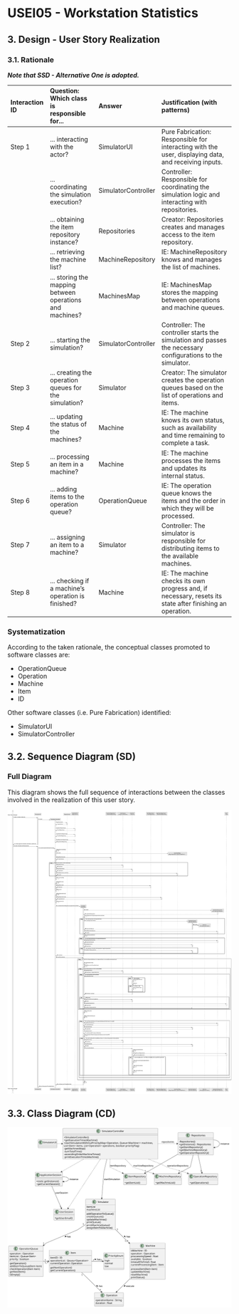 # USEI05 - Workstation Statistics

## 3. Design - User Story Realization

### 3.1. Rationale

_**Note that SSD - Alternative One is adopted.**_

| Interaction ID | Question: Which class is responsible for...              | Answer              | Justification (with patterns)                                                                              |
|:---------------|:---------------------------------------------------------|:--------------------|:-----------------------------------------------------------------------------------------------------------|
| Step 1         | ... interacting with the actor?                          | SimulatorUI         | Pure Fabrication: Responsible for interacting with the user, displaying data, and receiving inputs.        |
|                | ... coordinating the simulation execution?               | SimulatorController | Controller: Responsible for coordinating the simulation logic and interacting with repositories.           |
|                | ... obtaining the item repository instance?              | Repositories        | Creator: Repositories creates and manages access to the item repository.                                   |
|                | ... retrieving the machine list?                         | MachineRepository   | IE: MachineRepository knows and manages the list of machines.                                              |
|                | ... storing the mapping between operations and machines? | MachinesMap         | IE: MachinesMap stores the mapping between operations and machine queues.                                  |
| Step 2         | ... starting the simulation?                             | SimulatorController | Controller: The controller starts the simulation and passes the necessary configurations to the simulator. |
| Step 3         | ... creating the operation queues for the simulation?    | Simulator           | Creator: The simulator creates the operation queues based on the list of operations and items.             |
| Step 4         | ... updating the status of the machines?                 | Machine             | IE: The machine knows its own status, such as availability and time remaining to complete a task.          |
| Step 5         | ... processing an item in a machine?                     | Machine             | IE: The machine processes the items and updates its internal status.                                       |
| Step 6         | ... adding items to the operation queue?                 | OperationQueue      | IE: The operation queue knows the items and the order in which they will be processed.                     |
| Step 7         | ... assigning an item to a machine?                      | Simulator           | Controller: The simulator is responsible for distributing items to the available machines.                 |
| Step 8         | ... checking if a machine’s operation is finished?       | Machine             | IE: The machine checks its own progress and, if necessary, resets its state after finishing an operation.  |

### Systematization ##

According to the taken rationale, the conceptual classes promoted to software classes are:

* OperationQueue
* Operation
* Machine
* Item
* ID

Other software classes (i.e. Pure Fabrication) identified:

* SimulatorUI
* SimulatorController

## 3.2. Sequence Diagram (SD)

### Full Diagram

This diagram shows the full sequence of interactions between the classes involved in the realization of this user story.

![Sequence Diagram - Full](svg/usei05-sequence-diagram-full.svg)

## 3.3. Class Diagram (CD)

![Class Diagram](svg/usei05-class-diagram.svg)